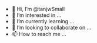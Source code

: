- 👋 Hi, I’m @tanjwSmall
- 👀 I’m interested in ...
- 🌱 I’m currently learning ...
- 💞️ I’m looking to collaborate on ...
- 📫 How to reach me ...

<!---
tanjwSmall/tanjwSmall is a ✨ special ✨ repository because its `README.md` (this file) appears on your GitHub profile.
You can click the Preview link to take a look at your changes.
--->
